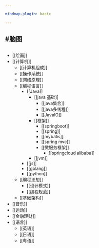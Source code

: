 ```yaml
---

mindmap-plugin: basic

---
```




## #脑图

## 
- [[绘画]]
- [[计算机]]
   - [[计算机组成]]
   - [[操作系统]]
   - [[网络原理]]
   - [[编程语言]]
      - [[Java]]
         - [[java 基础]]
            - [[java集合]]
            - [[java多线程]]
            - [[JavaIO]]
         - [[框架]]
            - [[springboot]]
            - [[spring]]
            - [[mybatis]]
            - [[spring mvc]]
            - [[微服务框架]]
               - [[springcloud alibaba]]
         - [[jvm]]
      - [[js]]
      - [[golang]]
      - [[python]]
   - [[编程思想]]
      - [[设计模式]]
      - [[编程规范]]
   - [[基础架构]]
- [[音乐]]
- [[运动]]
- [[金融理财]]
- [[语言]]
   - [[英语]]
   - [[日语]]
   - [[粤语]]